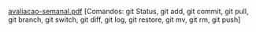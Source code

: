 [avaliacao-semanal.pdf](https://github.com/user-attachments/files/16565676/avaliacao-semanal.pdf)
[Comandos: 
git Status,
git add,
git commit,
git pull,
git branch,
git switch,
git diff,
git log,
git restore,
git mv,
git rm,
git push]